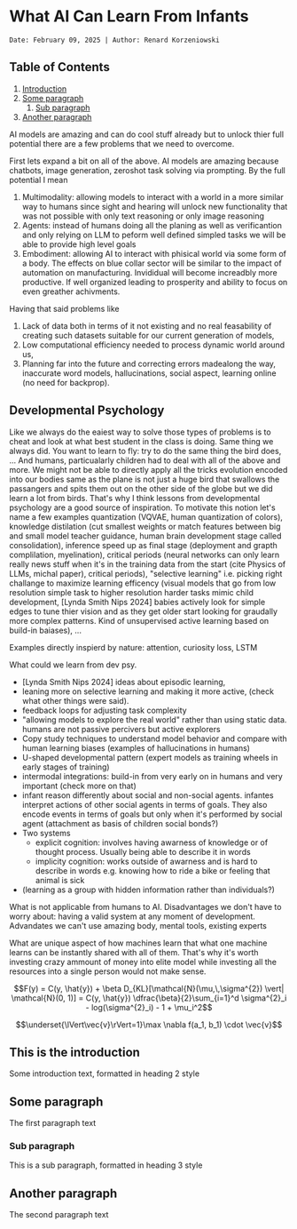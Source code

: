 # What AI Can Learn From Infants

`Date: February 09, 2025 | Author: Renard Korzeniowski `

## Table of Contents
1. [Introduction](#introduction)
2. [Some paragraph](#paragraph1)
    1. [Sub paragraph](#subparagraph1)
3. [Another paragraph](#paragraph2)

AI models are amazing and can do cool stuff already but to unlock thier full potential there are a few problems that we need to overcome. 

First lets expand a bit on all of the above. AI models are amazing because chatbots, image generation, zeroshot task solving via prompting. 
By the full potential I mean 
1. Multimodality: allowing models to interact with a world in a more similar way to humans since sight and hearing will unlock new functionality that was not 
possible with only text reasoning or only image reasoning
2. Agents: instead of humans doing all the planing as well as verificantion and only relying on LLM to peform well defined simpled tasks we will be able to provide 
high level goals
3. Embodiment: allowing AI to interact with phisical world via some form of a body. The effects on blue collar sector will be similar to the impact of automation on manufacturing.
Invididual will become increadbly more productive. If well organized leading to prosperity and ability to focus on even greather achivments. 

Having that said problems like 
1. Lack of data both in terms of it not existing and no real feasability of creating such datasets suitable for our current generation of models,
2. Low computational efficiency needed to process dynamic world around us,
3. Planning far into the future and correcting errors madealong the way, inaccurate word models, hallucinations, social aspect, learning online (no need for backprop). 

## Developmental Psychology

Like we always do the eaiest way to solve those types of problems is to cheat and look at what best student in the class is doing. Same thing we always did. You want to learn to fly: try to do the same thing the bird does, ... And humans, particualarly children had to deal with all of the above and more. We might not be able to directly apply all the tricks evolution encoded into our bodies same as the plane is not just a huge bird that swallows the passangers and spits them out on the other side of the globe but we did learn a lot from birds. That's why I think lessons from developmental psychology are a good source of inspiration. 
To motivate this notion let's name a few examples quantization (VQVAE, human quantization of colors), knowledge distilation (cut smallest weights or match features between big and small model teacher guidance, human brain development stage called consolidation), inference speed up as final stage (deployment and grapth complilation, myelination), critical periods (neural networks can only learn really news stuff when it's in the training data from the start (cite Physics of LLMs, michal paper), critical periods), "selective learning" i.e. picking right challange to maximize learning efficency (visual models that go from low resolution simple task to higher resolution harder tasks mimic child development, [Lynda Smith Nips 2024] babies actively look for simple edges to tune thier vision and as they get older start looking for graudally more complex patterns. Kind of unsupervised active learning based on build-in baiases), ...

Examples directly inspierd by nature: attention, curiosity loss, LSTM

What could we learn from dev psy. 
- [Lynda Smith Nips 2024] ideas about episodic learning, 
- leaning more on selective learning and making it more active, (check what other things were said). 
- feedback loops for adjusting task complexity
- "allowing models to explore the real world" rather than using static data. humans are not passive percivers but active explorers
- Copy study techniques to understand model behavior and compare with human learning biases (examples of hallucinations in humans)
- U-shaped developmental pattern (expert models as training wheels in early stages of training)
- intermodal integrations: build-in from very early on in humans and very important (check more on that)
- infant reason differently about social and non-social agents. infantes interpret actions of other social agents in terms of goals. They also encode events in terms of goals but only when it's performed by social agent
(attachment as basis of children social bonds?)
- Two systems 
  - explicit cognition: involves having awarness of knowledge or of thought process. Usually being able to describe it in words
  - implicity cognition: works outside of awarness and is hard to describe in words e.g. knowing how to ride a bike or feeling that animal is sick
- (learning as a group with hidden information rather than individuals?)


What is not applicable from humans to AI. 
Disadvantages we don't have to worry about: having a valid system at any moment of development. 
Advandates we can't use amazing body, mental tools, existing experts


What are unique aspect of how machines learn that what one machine learns can be instantly shared with all of them. That's why it's worth investing crazy ammount of money
into elite model while investing all the resources into a single person would not make sense. 


```math
F(y) = C(y, \hat{y}) + \beta D_{KL}[\mathcal{N}(\mu,\,\sigma^{2}) \vert| \mathcal{N}(0, 1)] = C(y, \hat{y}) \dfrac{\beta}{2}\sum_{i=1}^d \sigma^{2}_i - log(\sigma^{2}_i) - 1 + \mu_i^2
```

```math
\underset{\lVert\vec{v}\rVert=1}\max \nabla f(a_1, b_1) \cdot \vec{v}
```


## This is the introduction <a name="introduction"></a>
Some introduction text, formatted in heading 2 style

## Some paragraph <a name="paragraph1"></a>
The first paragraph text

### Sub paragraph <a name="subparagraph1"></a>
This is a sub paragraph, formatted in heading 3 style

## Another paragraph <a name="paragraph2"></a>
The second paragraph text
